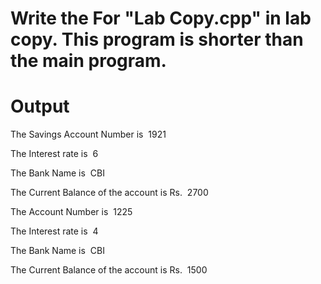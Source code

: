 # Write the For "Lab Copy.cpp" in lab copy. This program is shorter than the main program.

# Output

The Savings Account Number is  1921

The Interest rate is  6

The Bank Name is  CBI

The Current Balance of the account is Rs.  2700

The Account Number is  1225

The Interest rate is  4

The Bank Name is  CBI

The Current Balance of the account is Rs.  1500
